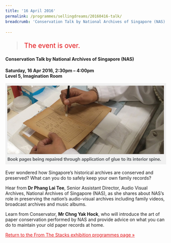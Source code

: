 ```yaml
---
title: '16 April 2016'
permalink: /programmes/sellingdreams/20160416-talk/
breadcrumb: 'Conservation Talk by National Archives of Singapore (NAS)'

---
```



<blockquote style="color: #E21216; font-size: 150%;">The event is over.</blockquote>

#### Conservation Talk by National Archives of Singapore (NAS)

__Saturday, 16 Apr 2016, 2:30pm – 4:00pm__<br>
__Level 5, Imagination Room__

![Books being repaired through and application of glue to its interior spine.](/images/event-images/from-the-stacks-onsite/FTS04.jpg)

Ever wondered how Singapore’s historical archives are conserved and preserved? What can you do to safely keep your own family records?

Hear from __Dr Phang Lai Tee__, Senior Assistant Director, Audio Visual Archives, National Archives of Singapore (NAS), as she shares about NAS’s role in preserving the nation’s audio-visual archives including family videos, broadcast archives and music albums.

Learn from Conservator, __Mr Chng Yak Hock__, who will introduce the art of paper conservation performed by NAS and provide advice on what you can do to maintain your old paper records at home.

<a href="/exhibitions/past-exhibitions/fromthestacks/programmes/" style="color:#E21216;">Return to the From The Stacks exhibition programmes page &#187;</a>